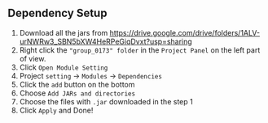## Dependency Setup
1. Download all the jars from https://drive.google.com/drive/folders/1ALV-urNWRw3_SBN5bXW4HeRPeGiqDvxt?usp=sharing
2. Right click the `"group_0173" folder` in the `Project Panel` on the left part of view.
3. Click `Open Module Setting`
4. Project `setting` -> `Modules` -> `Dependencies`
5. Click the `add` button on the bottom
6. Choose `Add JARs and directories`
7. Choose the files with `.jar` downloaded in the step 1
8. Click `Apply` and Done!